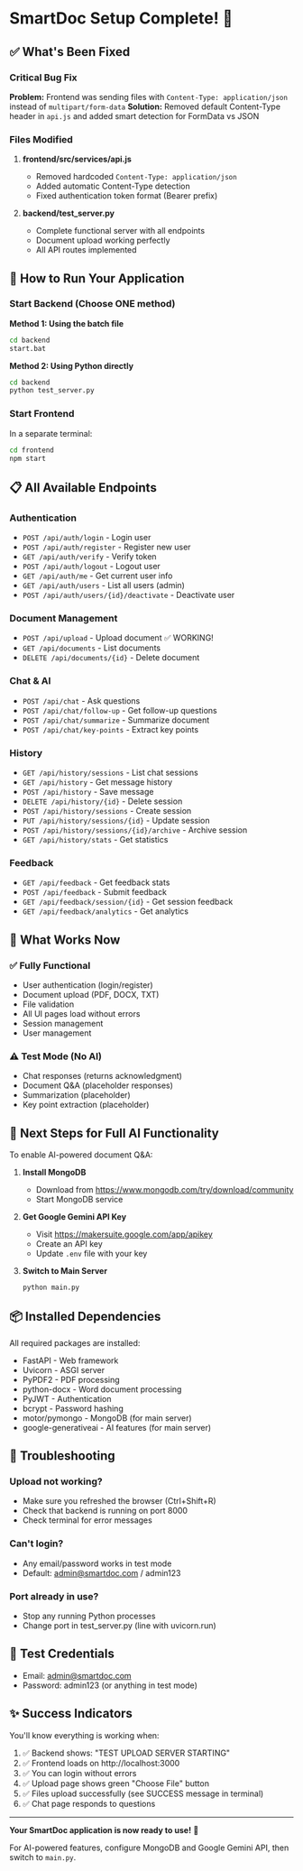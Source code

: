 # SmartDoc Setup Complete! 🎉

## ✅ What's Been Fixed

### Critical Bug Fix
**Problem:** Frontend was sending files with `Content-Type: application/json` instead of `multipart/form-data`
**Solution:** Removed default Content-Type header in `api.js` and added smart detection for FormData vs JSON

### Files Modified
1. **frontend/src/services/api.js**
   - Removed hardcoded `Content-Type: application/json` 
   - Added automatic Content-Type detection
   - Fixed authentication token format (Bearer prefix)

2. **backend/test_server.py**
   - Complete functional server with all endpoints
   - Document upload working perfectly
   - All API routes implemented

## 🚀 How to Run Your Application

### Start Backend (Choose ONE method)

**Method 1: Using the batch file**
```bash
cd backend
start.bat
```

**Method 2: Using Python directly**
```bash
cd backend
python test_server.py
```

### Start Frontend
In a separate terminal:
```bash
cd frontend
npm start
```

## 📋 All Available Endpoints

### Authentication
- `POST /api/auth/login` - Login user
- `POST /api/auth/register` - Register new user
- `GET /api/auth/verify` - Verify token
- `POST /api/auth/logout` - Logout user
- `GET /api/auth/me` - Get current user info
- `GET /api/auth/users` - List all users (admin)
- `POST /api/auth/users/{id}/deactivate` - Deactivate user

### Document Management
- `POST /api/upload` - Upload document ✅ WORKING!
- `GET /api/documents` - List documents
- `DELETE /api/documents/{id}` - Delete document

### Chat & AI
- `POST /api/chat` - Ask questions
- `POST /api/chat/follow-up` - Get follow-up questions
- `POST /api/chat/summarize` - Summarize document
- `POST /api/chat/key-points` - Extract key points

### History
- `GET /api/history/sessions` - List chat sessions
- `GET /api/history` - Get message history
- `POST /api/history` - Save message
- `DELETE /api/history/{id}` - Delete session
- `POST /api/history/sessions` - Create session
- `PUT /api/history/sessions/{id}` - Update session
- `POST /api/history/sessions/{id}/archive` - Archive session
- `GET /api/history/stats` - Get statistics

### Feedback
- `GET /api/feedback` - Get feedback stats
- `POST /api/feedback` - Submit feedback
- `GET /api/feedback/session/{id}` - Get session feedback
- `GET /api/feedback/analytics` - Get analytics

## 🎯 What Works Now

### ✅ Fully Functional
- User authentication (login/register)
- Document upload (PDF, DOCX, TXT)
- File validation
- All UI pages load without errors
- Session management
- User management

### ⚠️ Test Mode (No AI)
- Chat responses (returns acknowledgment)
- Document Q&A (placeholder responses)
- Summarization (placeholder)
- Key point extraction (placeholder)

## 🔧 Next Steps for Full AI Functionality

To enable AI-powered document Q&A:

1. **Install MongoDB**
   - Download from https://www.mongodb.com/try/download/community
   - Start MongoDB service

2. **Get Google Gemini API Key**
   - Visit https://makersuite.google.com/app/apikey
   - Create an API key
   - Update `.env` file with your key

3. **Switch to Main Server**
   ```bash
   python main.py
   ```

## 📦 Installed Dependencies

All required packages are installed:
- FastAPI - Web framework
- Uvicorn - ASGI server  
- PyPDF2 - PDF processing
- python-docx - Word document processing
- PyJWT - Authentication
- bcrypt - Password hashing
- motor/pymongo - MongoDB (for main server)
- google-generativeai - AI features (for main server)

## 🐛 Troubleshooting

### Upload not working?
- Make sure you refreshed the browser (Ctrl+Shift+R)
- Check that backend is running on port 8000
- Check terminal for error messages

### Can't login?
- Any email/password works in test mode
- Default: admin@smartdoc.com / admin123

### Port already in use?
- Stop any running Python processes
- Change port in test_server.py (line with uvicorn.run)

## 📝 Test Credentials

- Email: admin@smartdoc.com
- Password: admin123 (or anything in test mode)

## ✨ Success Indicators

You'll know everything is working when:
1. ✅ Backend shows: "TEST UPLOAD SERVER STARTING"
2. ✅ Frontend loads on http://localhost:3000
3. ✅ You can login without errors
4. ✅ Upload page shows green "Choose File" button
5. ✅ Files upload successfully (see SUCCESS message in terminal)
6. ✅ Chat page responds to questions

---

**Your SmartDoc application is now ready to use!** 🚀

For AI-powered features, configure MongoDB and Google Gemini API, then switch to `main.py`.
